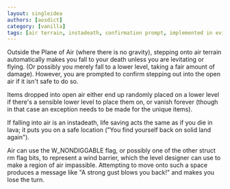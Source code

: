 ```yaml
---
layout: singleidea
authors: [aosdict]
category: [vanilla]
tags: [air terrain, instadeath, confirmation prompt, implemented in evilhack]
---
```

Outside the Plane of Air (where there is no gravity), stepping onto air terrain automatically makes you fall to your death unless you are levitating or flying. (Or possibly you merely fall to a lower level, taking a fair amount of damage). However, you are prompted to confirm stepping out into the open air if it isn't safe to do so.

Items dropped into open air either end up randomly placed on a lower level if there's a sensible lower level to place them on, or vanish forever (though in that case an exception needs to be made for the unique items).

If falling into air is an instadeath, life saving acts the same as if you die in lava; it puts you on a safe location ("You find yourself back on solid land again").

Air can use the W_NONDIGGABLE flag, or possibly one of the other struct rm flag bits, to represent a wind barrier, which the level designer can use to make a region of air impassible. Attempting to move onto such a space produces a message like "A strong gust blows you back!" and makes you lose the turn.
